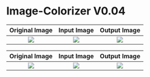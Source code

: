 # Image-Colorizer V0.04

**Original Image**         |      **Input Image**  |          **Output Image** |               
:-------------------------:|:-------------------------:|:-------------------------:|
![](https://media.discordapp.net/attachments/782685453396475976/1036670390707171388/08aa71d1-0245-41d6-8c31-b31acdc437d8.png)  |![](https://media.discordapp.net/attachments/782685453396475976/1036670391080468480/a3eed604-1eec-4c08-90b8-45e04cafb772.png)  |![](https://media.discordapp.net/attachments/782685453396475976/1036670391441182892/b99d76bf-f57b-4bdb-ac31-3f9c68130543.png)  |

**Original Image**         |      **Input Image**  |          **Output Image** |               
:-------------------------:|:-------------------------:|:-------------------------:|
![](https://media.discordapp.net/attachments/782685453396475976/1036670390707171388/08aa71d1-0245-41d6-8c31-b31acdc437d8.png)  |![](https://media.discordapp.net/attachments/782685453396475976/1036670391080468480/a3eed604-1eec-4c08-90b8-45e04cafb772.png)  |![](https://media.discordapp.net/attachments/782685453396475976/1036670391441182892/b99d76bf-f57b-4bdb-ac31-3f9c68130543.png)  |
